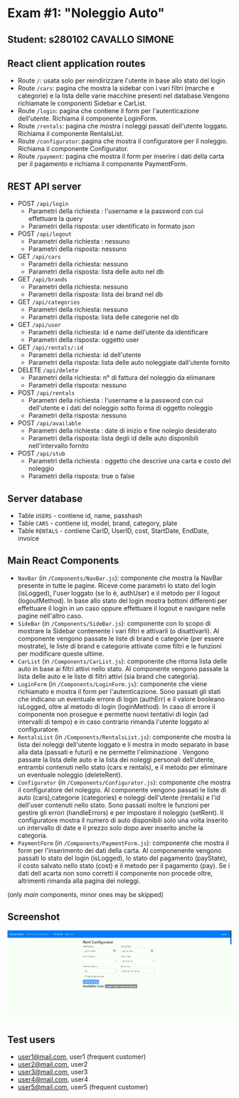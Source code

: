 # Exam #1: "Noleggio Auto"
## Student: s280102 CAVALLO SIMONE

## React client application routes

- Route `/`: usata solo per reindirizzare l'utente in base allo stato del login
- Route `/cars`: pagina che mostra la sidebar con i vari filtri (marche e categorie) e la lista delle varie macchine presenti nel database.Vengono richiamate le    componenti Sidebar e CarList. 
- Route `/login`: pagina che contiene il form per l'autenticazione dell'utente. Richiama il componente LoginForm.
- Route `/rentals`: pagina che mostra i noleggi passati dell'utente loggato. Richiama il componente RentalsList.
- Route `/configurator`: pagina che mostra il configuratore per il noleggio. Richiama il componente Configurator.
- Route `/payment`: pagina che mostra il form per inserire i dati della carta per il pagamento e richiama il componente PaymentForm.



## REST API server

- POST `/api/login`
  - Parametri della richiesta : l'username e la password con cui effettuare la query
  - Parametri della risposta: user identificato in formato json
- POST `/api/logout`
  - Parametri della richiesta : nessuno
  - Parametri della risposta: nessuno
- GET `/api/cars`
  - Parametri della richiesta: nessuno
  - Parametri della risposta: lista delle auto nel db 
- GET `/api/brands`
  - Parametri della richiesta: nessuno
  - Parametri della risposta: lista dei brand nel db 
- GET `/api/categories`
  - Parametri della richiesta: nessuno
  - Parametri della risposta: lista delle categorie nel db 
- GET `/api/user`
  - Parametri della richiesta: id e name dell'utente da identificare
  - Parametri della risposta: oggetto user 
- GET `/api/rentals/:id`
  - Parametri della richiesta: id dell'utente
  - Parametri della risposta: lista delle auto noleggiate dall'utente fornito
- DELETE `/api/delete`
  - Parametri della richiesta: n° di fattura del noleggio da elimanare
  - Parametri della risposta: nessuno
- POST `/api/rentals`
  - Parametri della richiesta : l'username e la password con cui dell'utente e i dati del noleggio sotto forma di oggetto noleggio
  - Parametri della risposta: nessuno
- POST `/api/available`
  - Parametri della richiesta : date di inizio e fine nolegio desiderato
  - Parametri della risposta: lista degli id delle auto disponibili nell'intervallo fornito
- POST `/api/stub`
  - Parametri della richiesta : oggetto che descrive una carta e costo del noleggio
  - Parametri della risposta: true o false

## Server database

- Table `USERS` - contiene id, name, passhash
- Table `CARS` - contiene id, model, brand, category, plate
- Table `RENTALS` - contiene CarID, UserID, cost, StartDate, EndDate, invoice


## Main React Components

- `NavBar` (in `/Components/NavBar.js`): componente che mostra la NavBar presente in tutte le pagine. Riceve come parametri lo stato del login (isLogged), l'user loggato (se lo è, authUser) e il metodo per il logout (logoutMethod). In base allo stato del login mostra bottoni differenti per effettuare il login in un caso oppure effettuare il logout e navigare nelle pagine nell'altro caso.
- `SideBar` (in `/Components/SideBar.js`): componente con lo scopo di mostrare la Sidebar contenente i vari filtri e attivarli (o disattivarli). Al componente vengono  passate le liste di brand e categorie (per essere mostrate), le liste di brand e categorie attivate come filtri e le funzioni per modificare queste ultime.
- `CarList` (in `/Components/CarList.js`): componente che ritorna lista delle auto in base ai filtri attivi nello stato. Al componente vengono passate la lista delle auto e le liste di filtri attivi (sia brand che categoria).
- `LoginForm` (in `/Components/LoginForm.js`): componente che viene richiamato e mostra il form per l'autenticazione. Sono passati gli stati che indicano un eventuale errore di login (authErr) e il valore booleano isLogged, oltre al metodo di login (loginMethod). In caso di errore il componente non prosegue e permette nuovi tentativi di login (ad intervalli di tempo) e in caso contrario rimanda l'utente loggato al configuratore.
- `RentalsList` (in `/Components/RentalsList.js`): componente che mostra la lista dei noleggi dell'utente loggato e li mostra in modo separato in base alla data (passati e futuri) e ne permette l'eliminazione . Vengono passate la lista delle auto e la lista dei noleggi personali dell'utente, entrambi contenuti nello stato (cars e rentals), e il metodo per eliminare un eventuale noleggio (deleteRent).
- `Configurator` (in `/Components/Configurator.js`): componente che mostra il configuratore del noleggio. Al componente vengono passati le liste di auto (cars),categorie (categories) e noleggi dell'utente (rentals) e l'id dell'user contenuti nello stato. Sono passati inoltre le funzioni per gestire gli errori (handleErrors) e per impostare il noleggio (setRent). Il configuratore mostra il numero di auto disponibili solo una volta inserito un intervallo di date e il prezzo solo dopo aver inserito anche la categoria.
- `PaymentForm` (in `/Components/PaymentForm.js`): componente che mostra il form per l'inserimento dei dati della carta. Al componenente vengono passati lo stato del login (isLogged), lo stato del pagamento (payState), il costo salvato nello stato (cost) e il metodo per il pagamento (pay). Se i dati dell acarta non sono corretti il componente non procede oltre, altrimenti rimanda alla pagina dei noleggi.


(only _main_ components, minor ones may be skipped)

## Screenshot

![Configurator Screenshot](./img/Configurator.JPG)

## Test users

* user1@mail.com, user1 (frequent customer)
* user2@mail.com, user2
* user3@mail.com, user3 
* user4@mail.com, user4
* user5@mail.com, user5 (frequent customer)
